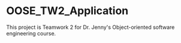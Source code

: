# OOSE_TW2_Application
This project is Teamwork 2 for Dr. Jenny's Object-oriented software engineering course.
